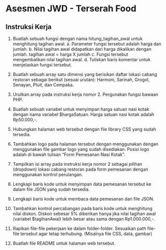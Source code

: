 # Asesmen JWD - Terserah Food

## Instruksi Kerja

1. Buatlah sebuah fungsi dengan nama hitung_tagihan_awal untuk menghitung tagihan awal.
    a. Parameter fungsi tersebut adalah harga dan jumlah.
    b. Nilai tagihan awal didapatkan dari harga dikalikan dengan jumlah. tagihan awal = harga X jumlah
    c. Fungsi tersebut mengembalikan nilai tagihan awal.
    d. Tuliskan baris komentar untuk menjelaskan fungsi tersebut.

2. Buatlah sebuah array satu dimensi yang berisikan daftar lokasi cabang restoran sebagai berikut (sesuai urutan): Harmoni, Sarinah, Grogol, Senayan, Pluit, dan Cempaka.

3. Urutkan array pada instruksi kerja nomor 2. Pergunakan fungsi bawaan PHP.

4. Buatlah sebuah variabel untuk menyimpan harga satuan nasi kotak dengan nama variabel $hargaSatuan. Harga satuan nasi kotak adalah Rp50.000,-.

5. Hubungkan halaman web tersebut dengan file library CSS yang sudah tersedia.

6. Tambahkan logo pada halaman tersebut dengan menggunakan dengan menggunakan file gambar logo yang sudah disediakan. Posisi logo adalah di bawah tulisan “Form Pemesanan Nasi Kotak”.

7. Tampilkan isi array pada instruksi kerja nomor 2 sebagai pilihan (dropdown) lokasi
cabang restoran pada form pemesanan dengan menggunakan kontrol perulangan.

8. Lengkapi baris kode untuk menyimpan data pemesanan tersebut ke dalam file JSON
yang sudah tersedia.

9. Lengkapi baris kode untuk membaca data pemesanan dari file JSON.

10. Tambahkan kontrol percabangan pada baris kode untuk menghitung nilai diskon. Diskon sebesar 5% diberikan hanya jika nilai tagihan awal (variabel $tagihanAwal) lebih besar atau sama dengan Rp1.000.000,-.

11. Rapikan file-file pekerjaan ke dalam folder-folder. Sesuaikan path file-file tersebut agar
tetap terhubung. (Misalnya file CSS, data, gambar)

12. Buatlah file README untuk halaman web tersebut.
